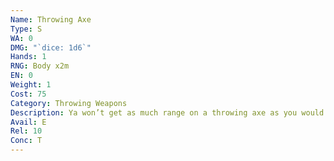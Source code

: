 ```yaml
---
Name: Throwing Axe
Type: S
WA: 0
DMG: "`dice: 1d6`"
Hands: 1
RNG: Body x2m
EN: 0
Weight: 1
Cost: 75
Category: Throwing Weapons
Description: Ya won’t get as much range on a throwing axe as you would on a throwing knife but you’ll pack more of a punch. Nothin’ like a hunk of sharpened metal on a haft comin’ at ya.
Avail: E
Rel: 10
Conc: T
---
```

